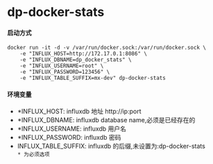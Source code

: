 # dp-docker-stats

#### 启动方式
    docker run -it -d -v /var/run/docker.sock:/var/run/docker.sock \  
        -e "INFLUX_HOST=http://172.17.0.1:8086" \  
        -e "INFLUX_DBNAME=dp_docker_stats" \  
        -e "INFLUX_USERNAME=root" \  
        -e "INFLUX_PASSWORD=123456" \  
        -e "INFLUX_TABLE_SUFFIX=mx-dev" dp-docker-stats
             
             
#### 环境变量
- *INFLUX_HOST:  influxdb 地址 http://ip:port
- *INFLUX_DBNAME:  influxdb database name,必须是已经存在的
- *INFLUX_USERNAME:  influxdb 用户名
- *INFLUX_PASSWORD:  influxdb 密码
- INFLUX_TABLE_SUFFIX: influxdb 的后缀,未设置为:dp-docker-stats  
``` * 为必须选项 ```
